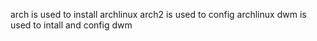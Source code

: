 arch is used to install archlinux
arch2 is used to config archlinux
dwm is used to intall and config dwm
